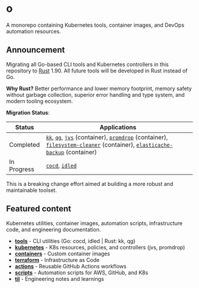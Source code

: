 # o

A monorepo containing Kubernetes tools, container images, and DevOps automation resources.

## Announcement

Migrating all Go-based CLI tools and Kubernetes controllers in this repository to [Rust](https://github.com/rust-lang/rust) 1.90. All future tools will be developed in Rust instead of Go.

**Why Rust?** Better performance and lower memory footprint, memory safety without garbage collection, superior error handling and type system, and modern tooling ecosystem.

**Migration Status**:

| Status | Applications |
|--------|--------------|
| Completed | [`kk`](./box/tools/kk), [`qg`](./box/tools/qg), [`jvs`](./box/kubernetes/jvs) (container), [`promdrop`](./box/kubernetes/promdrop) (container), [`filesystem-cleaner`](./box/containers/filesystem-cleaner) (container), [`elasticache-backup`](./box/kubernetes/elasticache-backup) (container) |
| In Progress | [`cocd`](./box/tools/cocd), [`idled`](./box/tools/idled) |

This is a breaking change effort aimed at building a more robust and maintainable toolset.

## Featured content

Kubernetes utilities, container images, automation scripts, infrastructure code, and engineering documentation.

- **[tools](./box/tools/)** - CLI utilities (Go: cocd, idled | Rust: kk, qg)
- **[kubernetes](./box/kubernetes/)** - K8s resources, policies, and controllers (jvs, promdrop)
- **[containers](./box/containers/)** - Custom container images
- **[terraform](./box/terraform/)** - Infrastructure as Code
- **[actions](./box/actions/)** - Reusable GitHub Actions workflows
- **[scripts](./box/scripts/)** - Automation scripts for AWS, GitHub, and K8s
- **[til](./box/til/)** - Engineering notes and learnings
